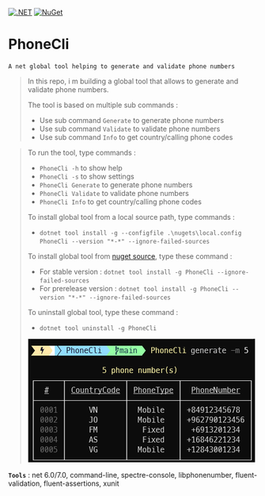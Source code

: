 [![.NET](https://github.com/aimenux/PhoneCli/actions/workflows/ci.yml/badge.svg?branch=main)](https://github.com/aimenux/PhoneCli/actions/workflows/ci.yml)
[![NuGet](https://img.shields.io/nuget/vpre/PhoneCli)](https://www.nuget.org/packages/PhoneCli/)

# PhoneCli
```
A net global tool helping to generate and validate phone numbers
```

> In this repo, i m building a global tool that allows to generate and validate phone numbers.
>
> The tool is based on multiple sub commands :
> - Use sub command `Generate` to generate phone numbers
> - Use sub command `Validate` to validate phone numbers
> - Use sub command `Info` to get country/calling phone codes

>
> To run the tool, type commands :
> - `PhoneCli -h` to show help
> - `PhoneCli -s` to show settings
> - `PhoneCli Generate` to generate phone numbers
> - `PhoneCli Validate` to validate phone numbers
> - `PhoneCli Info` to get country/calling phone codes
>
>
> To install global tool from a local source path, type commands :
> - `dotnet tool install -g --configfile .\nugets\local.config PhoneCli --version "*-*" --ignore-failed-sources`
>
> To install global tool from [nuget source](https://www.nuget.org/packages/PhoneCli), type these command :
> - For stable version : `dotnet tool install -g PhoneCli --ignore-failed-sources`
> - For prerelease version : `dotnet tool install -g PhoneCli --version "*-*" --ignore-failed-sources`
>
> To uninstall global tool, type these command :
> - `dotnet tool uninstall -g PhoneCli`
>
> ![PhoneCli](Screenshots/PhoneCli.png)
>

**`Tools`** : net 6.0/7.0, command-line, spectre-console, libphonenumber, fluent-validation, fluent-assertions, xunit
